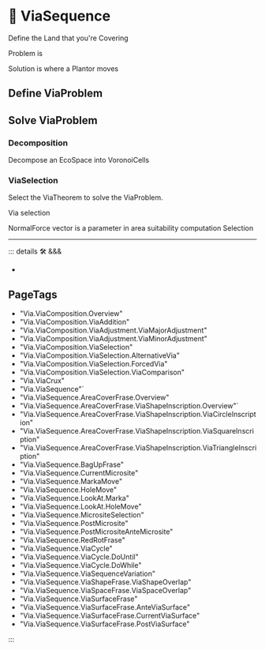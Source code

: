 
# 🔷 <via>ViaSequence</via>

Define the Land that you're Covering

Problem is

Solution is where a Plantor moves

## Define ViaProblem

## Solve ViaProblem

### Decomposition

Decompose an EcoSpace into VoronoiCells

### ViaSelection

Select the ViaTheorem to solve the ViaProblem.

Via selection

NormalForce vector is a parameter in area suitability computation Selection

---

<!-- =================================================== -->
<!-- =================================================== -->
<!-- =================================================== -->
<!-- =================================================== -->
<!-- =================================================== -->
::: details 🛠 <dev>&&&</dev>

-

<h2>PageTags</h2>

- "Via.ViaComposition.Overview"
- "Via.ViaComposition.ViaAddition"
- "Via.ViaComposition.ViaAdjustment.ViaMajorAdjustment"
- "Via.ViaComposition.ViaAdjustment.ViaMinorAdjustment"
- "Via.ViaComposition.ViaSelection"
- "Via.ViaComposition.ViaSelection.AlternativeVia"
- "Via.ViaComposition.ViaSelection.ForcedVia"
- "Via.ViaComposition.ViaSelection.ViaComparison"
- "Via.ViaCrux"
- "Via.ViaSequence"`
- "Via.ViaSequence.AreaCoverFrase.Overview"
- "Via.ViaSequence.AreaCoverFrase.ViaShapeInscription.Overview"`
- "Via.ViaSequence.AreaCoverFrase.ViaShapeInscription.ViaCircleInscription"
- "Via.ViaSequence.AreaCoverFrase.ViaShapeInscription.ViaSquareInscription"
- "Via.ViaSequence.AreaCoverFrase.ViaShapeInscription.ViaTriangleInscription"
- "Via.ViaSequence.BagUpFrase"
- "Via.ViaSequence.CurrentMicrosite"
- "Via.ViaSequence.MarkaMove"
- "Via.ViaSequence.HoleMove"
- "Via.ViaSequence.LookAt.Marka"
- "Via.ViaSequence.LookAt.HoleMove"
- "Via.ViaSequence.MicrositeSelection"
- "Via.ViaSequence.PostMicrosite"
- "Via.ViaSequence.PostMicrositeAnteMicrosite"
- "Via.ViaSequence.RedRotFrase"
- "Via.ViaSequence.ViaCycle"
- "Via.ViaSequence.ViaCycle.DoUntil"
- "Via.ViaSequence.ViaCycle.DoWhile"
- "Via.ViaSequence.ViaSequenceVariation"
- "Via.ViaSequence.ViaShapeFrase.ViaShapeOverlap"
- "Via.ViaSequence.ViaSpaceFrase.ViaSpaceOverlap"
- "Via.ViaSequence.ViaSurfaceFrase"
- "Via.ViaSequence.ViaSurfaceFrase.AnteViaSurface"
- "Via.ViaSequence.ViaSurfaceFrase.CurrentViaSurface"
- "Via.ViaSequence.ViaSurfaceFrase.PostViaSurface"

:::
